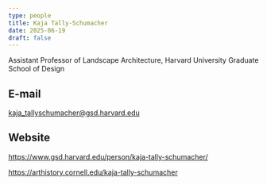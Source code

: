 ```yaml
---
type: people
title: Kaja Tally-Schumacher
date: 2025-06-19
draft: false
---
```


<!-- position title, institution -->
Assistant Professor of Landscape Architecture, Harvard University Graduate School of Design

## E-mail
kaja_tallyschumacher@gsd.harvard.edu

## Website
https://www.gsd.harvard.edu/person/kaja-tally-schumacher/

https://arthistory.cornell.edu/kaja-tally-schumacher

<!--
{{< id vocab="ORCID" id="" >}}
-->

<!-- Description -->
